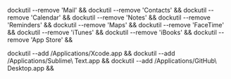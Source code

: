 dockutil --remove 'Mail' &&
dockutil --remove 'Contacts' &&
dockutil --remove 'Calendar' &&
dockutil --remove 'Notes' &&
dockutil --remove 'Reminders' &&
dockutil --remove 'Maps' &&
dockutil --remove 'FaceTime' &&
dockutil --remove 'iTunes' &&
dockutil --remove 'iBooks' &&
dockutil --remove 'App Store' &&

dockutil --add /Applications/Xcode.app &&
dockutil --add /Applications/Sublime\ Text.app &&
dockutil --add /Applications/GitHub\ Desktop.app &&
